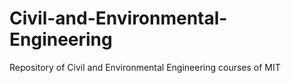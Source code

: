 # Civil-and-Environmental-Engineering
Repository of Civil and Environmental Engineering courses of MIT
